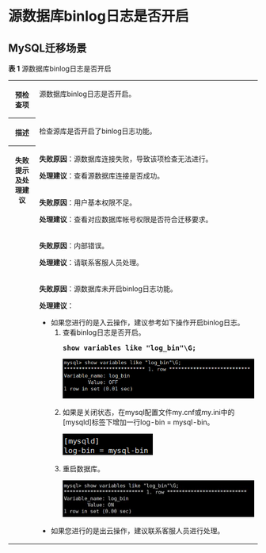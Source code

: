 # 源数据库binlog日志是否开启<a name="drs_11_0014"></a>

## MySQL迁移场景<a name="section1620113163122"></a>

**表 1**  源数据库binlog日志是否开启

<a name="table3962804119632"></a>
<table><tbody><tr id="row6364655919632"><th class="firstcol" valign="top" width="11%" id="mcps1.2.3.1.1"><p id="p24922316191949"><a name="p24922316191949"></a><a name="p24922316191949"></a><strong id="b22974252191949"><a name="b22974252191949"></a><a name="b22974252191949"></a>预检查项</strong></p>
</th>
<td class="cellrowborder" valign="top" width="89%" headers="mcps1.2.3.1.1 "><p id="p18266321194714"><a name="p18266321194714"></a><a name="p18266321194714"></a><span class="keyword" id="keyword201940522348"><a name="keyword201940522348"></a><a name="keyword201940522348"></a>源数据库binlog日志</span>是否开启。</p>
</td>
</tr>
<tr id="row4711154819632"><th class="firstcol" valign="top" width="11%" id="mcps1.2.3.2.1"><p id="p38122892191949"><a name="p38122892191949"></a><a name="p38122892191949"></a><strong id="b7561711191949"><a name="b7561711191949"></a><a name="b7561711191949"></a>描述</strong></p>
</th>
<td class="cellrowborder" valign="top" width="89%" headers="mcps1.2.3.2.1 "><p id="p16470375194725"><a name="p16470375194725"></a><a name="p16470375194725"></a>检查源库是否开启了binlog日志功能。</p>
</td>
</tr>
<tr id="row2611577919632"><th class="firstcol" rowspan="4" valign="top" width="11%" id="mcps1.2.3.3.1"><p id="p9560654191949"><a name="p9560654191949"></a><a name="p9560654191949"></a><strong id="b18937028191949"><a name="b18937028191949"></a><a name="b18937028191949"></a>失败提示及<strong id="b14490151682817"><a name="b14490151682817"></a><a name="b14490151682817"></a>处理建议</strong></strong></p>
</th>
<td class="cellrowborder" valign="top" width="89%" headers="mcps1.2.3.3.1 "><p id="p19545633181819"><a name="p19545633181819"></a><a name="p19545633181819"></a><strong id="b6416132361612"><a name="b6416132361612"></a><a name="b6416132361612"></a>失败原因</strong>：源数据库连接失败，导致该项检查无法进行。</p>
<p id="p136381932191813"><a name="p136381932191813"></a><a name="p136381932191813"></a><strong id="b14408155473114"><a name="b14408155473114"></a><a name="b14408155473114"></a>处理建议</strong>：查看源数据库连接是否成功。</p>
</td>
</tr>
<tr id="row18846133810176"><td class="cellrowborder" valign="top" headers="mcps1.2.3.3.1 "><p id="p3846153841717"><a name="p3846153841717"></a><a name="p3846153841717"></a><strong id="b892114819180"><a name="b892114819180"></a><a name="b892114819180"></a>失败原因</strong>：用户基本权限不足。</p>
<p id="p113919187183"><a name="p113919187183"></a><a name="p113919187183"></a><strong id="b540945712315"><a name="b540945712315"></a><a name="b540945712315"></a>处理建议</strong>：查看对应数据库帐号权限是否符合迁移要求。</p>
</td>
</tr>
<tr id="row82211415171"><td class="cellrowborder" valign="top" headers="mcps1.2.3.3.1 "><p id="p17221741181716"><a name="p17221741181716"></a><a name="p17221741181716"></a><strong id="b144821849121810"><a name="b144821849121810"></a><a name="b144821849121810"></a>失败原因</strong>：内部错误。</p>
<p id="p16935228161818"><a name="p16935228161818"></a><a name="p16935228161818"></a><strong id="b65021459123119"><a name="b65021459123119"></a><a name="b65021459123119"></a>处理建议</strong>：请联系客服人员处理。</p>
</td>
</tr>
<tr id="row1605119819632"><td class="cellrowborder" valign="top" headers="mcps1.2.3.3.1 "><p id="p84501827171211"><a name="p84501827171211"></a><a name="p84501827171211"></a><strong id="b6450172781213"><a name="b6450172781213"></a><a name="b6450172781213"></a>失败原因</strong>：源数据库未开启binlog日志功能。</p>
<p id="p188251676138"><a name="p188251676138"></a><a name="p188251676138"></a><strong id="b118257771318"><a name="b118257771318"></a><a name="b118257771318"></a>处理建议</strong>：</p>
<a name="ul1578371832611"></a><a name="ul1578371832611"></a><ul id="ul1578371832611"><li>如果您进行的是入云操作，建议参考如下操作开启binlog日志。<a name="ol1378310183261"></a><a name="ol1378310183261"></a><ol id="ol1378310183261"><li>查看binlog日志是否开启。<pre class="codeblock" id="codeblock1278313187263"><a name="codeblock1278313187263"></a><a name="codeblock1278313187263"></a><strong id="b18783218122615"><a name="b18783218122615"></a><a name="b18783218122615"></a>show variables like "log_bin"\G;</strong></pre>
<p id="p25474920524"><a name="p25474920524"></a><a name="p25474920524"></a><a name="image15549492526"></a><a name="image15549492526"></a><span><img id="image15549492526" src="figures/drs_logbin_off.png" height="79.80000000000001" width="399"></span></p>
</li><li>如果是关闭状态，在mysql配置文件my.cnf或my.ini中的[mysqld]标签下增加一行log-bin = mysql-bin。<p id="p729190175318"><a name="p729190175318"></a><a name="p729190175318"></a><a name="image829110035313"></a><a name="image829110035313"></a><span><img id="image829110035313" src="figures/drs_logbin.png"></span></p>
</li><li>重启数据库。<p id="p643414108533"><a name="p643414108533"></a><a name="p643414108533"></a><a name="image144341105531"></a><a name="image144341105531"></a><span><img id="image144341105531" src="figures/drs_logbin_on.jpg" height="73.720038" width="399"></span></p>
</li></ol>
</li><li>如果您进行的是出云操作，建议联系客服人员进行处理。</li></ul>
</td>
</tr>
</tbody>
</table>

